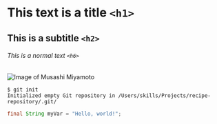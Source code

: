 # This text is a title `<h1>`

## This is a subtitle `<h2>`

###### This is a normal text `<h6>`

![Image of Musashi Miyamoto](https://isragarcia.es/wp-content/uploads/2020/11/0xlbkcvdawx41.jpg)

```
$ git init
Initialized empty Git repository in /Users/skills/Projects/recipe-repository/.git/
```
``` java
final String myVar = "Hello, world!";
```
